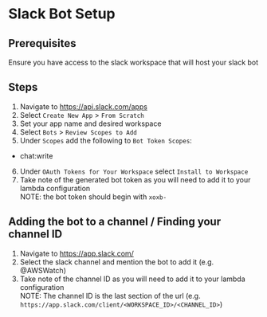 # Slack Bot Setup

## Prerequisites
Ensure you have access to the slack workspace that will host your slack bot

## Steps
1. Navigate to https://api.slack.com/apps
2. Select `Create New App` > `From Scratch`
3. Set your app name and desired workspace
4. Select `Bots` > `Review Scopes to Add`
5. Under `Scopes` add the following to `Bot Token Scopes`:
- chat:write
6. Under `OAuth Tokens for Your Workspace` select `Install to Workspace`
7. Take note of the generated bot token as you will need to add it to your lambda configuration \
NOTE: the bot token should begin with `xoxb-`

## Adding the bot to a channel / Finding your channel ID
1. Navigate to https://app.slack.com/
2. Select the slack channel and mention the bot to add it (e.g. @AWSWatch)
3. Take note of the channel ID as you will need to add it to your lambda configuration \
NOTE: The channel ID is the last section of the url (e.g. `https://app.slack.com/client/<WORKSPACE_ID>/<CHANNEL_ID>`)
